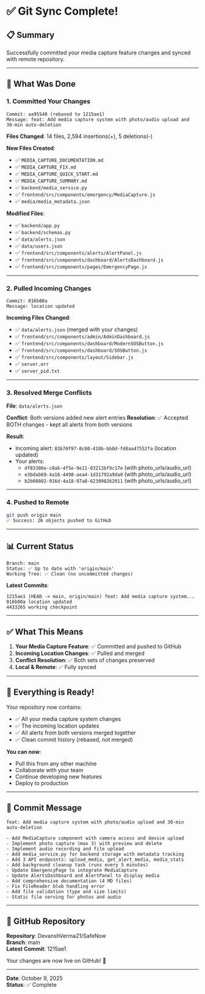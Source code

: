 # ✅ Git Sync Complete!

## 📋 Summary

Successfully committed your media capture feature changes and synced with remote repository.

---

## 🔄 What Was Done

### 1. **Committed Your Changes**
```
Commit: aa95540 (rebased to 1215ae1)
Message: feat: Add media capture system with photo/audio upload and 30-min auto-deletion
```

**Files Changed**: 14 files, 2,594 insertions(+), 5 deletions(-)

**New Files Created**:
- ✅ `MEDIA_CAPTURE_DOCUMENTATION.md`
- ✅ `MEDIA_CAPTURE_FIX.md`
- ✅ `MEDIA_CAPTURE_QUICK_START.md`
- ✅ `MEDIA_CAPTURE_SUMMARY.md`
- ✅ `backend/media_service.py`
- ✅ `frontend/src/components/emergency/MediaCapture.js`
- ✅ `media/media_metadata.json`

**Modified Files**:
- ✅ `backend/app.py`
- ✅ `backend/schemas.py`
- ✅ `data/alerts.json`
- ✅ `data/users.json`
- ✅ `frontend/src/components/alerts/AlertPanel.js`
- ✅ `frontend/src/components/dashboard/AlertsDashboard.js`
- ✅ `frontend/src/components/pages/EmergencyPage.js`

---

### 2. **Pulled Incoming Changes**
```
Commit: 016b00a
Message: location updated
```

**Incoming Files Changed**:
- ✅ `data/alerts.json` (merged with your changes)
- ✅ `frontend/src/components/admin/AdminDashboard.js`
- ✅ `frontend/src/components/dashboard/ModernSOSButton.js`
- ✅ `frontend/src/components/dashboard/SOSButton.js`
- ✅ `frontend/src/components/layout/Sidebar.js`
- ✅ `server.err`
- ✅ `server_pid.txt`

---

### 3. **Resolved Merge Conflicts**

**File**: `data/alerts.json`

**Conflict**: Both versions added new alert entries
**Resolution**: ✅ Accepted BOTH changes - kept all alerts from both versions

**Result**: 
- Incoming alert: `83b70f97-8c00-418b-bb0d-fd8aa47552fa` (location updated)
- Your alerts: 
  - `df83386e-c8ab-4f5e-9e11-83213bf9c17e` (with photo_urls/audio_url)
  - `e3bdab69-4a16-4498-aea4-1d31792a9da0` (with photo_urls/audio_url)
  - `b2b00802-916d-4a18-97a8-623098262911` (with photo_urls/audio_url)

---

### 4. **Pushed to Remote**
```bash
git push origin main
✅ Success: 26 objects pushed to GitHub
```

---

## 📊 Current Status

```
Branch: main
Status: ✅ Up to date with 'origin/main'
Working Tree: ✅ Clean (no uncommitted changes)
```

**Latest Commits**:
```
1215ae1 (HEAD -> main, origin/main) feat: Add media capture system...
016b00a location updated
4433265 working checkpoint
```

---

## ✅ What This Means

1. **Your Media Capture Feature**: ✅ Committed and pushed to GitHub
2. **Incoming Location Changes**: ✅ Pulled and merged
3. **Conflict Resolution**: ✅ Both sets of changes preserved
4. **Local & Remote**: ✅ Fully synced

---

## 🎉 Everything is Ready!

Your repository now contains:
- ✅ All your media capture system changes
- ✅ The incoming location updates
- ✅ All alerts from both versions merged together
- ✅ Clean commit history (rebased, not merged)

**You can now**:
- Pull this from any other machine
- Collaborate with your team
- Continue developing new features
- Deploy to production

---

## 📝 Commit Message

```
feat: Add media capture system with photo/audio upload and 30-min auto-deletion

- Add MediaCapture component with camera access and device upload
- Implement photo capture (max 3) with preview and delete
- Implement audio recording and file upload
- Add media_service.py for backend storage with metadata tracking
- Add 3 API endpoints: upload_media, get_alert_media, media_stats
- Add background cleanup task (runs every 5 minutes)
- Update EmergencyPage to integrate MediaCapture
- Update AlertsDashboard and AlertPanel to display media
- Add comprehensive documentation (4 MD files)
- Fix FileReader blob handling error
- Add file validation (type and size limits)
- Static file serving for photos and audio
```

---

## 🔗 GitHub Repository

**Repository**: DevanshVerma21/SafeNow  
**Branch**: main  
**Latest Commit**: 1215ae1

Your changes are now live on GitHub! 🚀

---

**Date**: October 9, 2025  
**Status**: ✅ Complete
